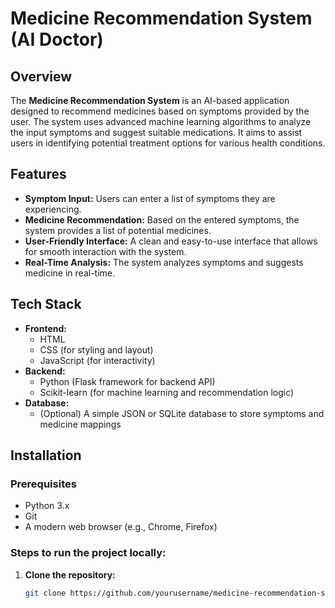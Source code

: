 # Medicine Recommendation System (AI Doctor)

## Overview
The **Medicine Recommendation System** is an AI-based application designed to recommend medicines based on symptoms provided by the user. The system uses advanced machine learning algorithms to analyze the input symptoms and suggest suitable medications. It aims to assist users in identifying potential treatment options for various health conditions.

## Features
- **Symptom Input:** Users can enter a list of symptoms they are experiencing.
- **Medicine Recommendation:** Based on the entered symptoms, the system provides a list of potential medicines.
- **User-Friendly Interface:** A clean and easy-to-use interface that allows for smooth interaction with the system.
- **Real-Time Analysis:** The system analyzes symptoms and suggests medicine in real-time.

## Tech Stack
- **Frontend:** 
  - HTML
  - CSS (for styling and layout)
  - JavaScript (for interactivity)
- **Backend:**
  - Python (Flask framework for backend API)
  - Scikit-learn (for machine learning and recommendation logic)
- **Database:**
  - (Optional) A simple JSON or SQLite database to store symptoms and medicine mappings

## Installation

### Prerequisites
- Python 3.x
- Git
- A modern web browser (e.g., Chrome, Firefox)

### Steps to run the project locally:

1. **Clone the repository:**
   ```bash
   git clone https://github.com/yourusername/medicine-recommendation-system.git

 
